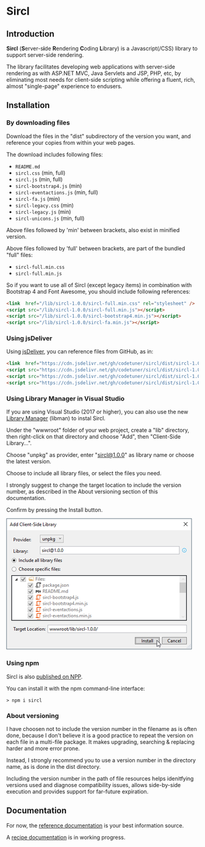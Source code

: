 ﻿Sircl
=====

## Introduction

**Sircl** (**S**erver-s**i**de **R**endering **C**oding **L**ibrary) is a Javascript(/CSS) library to support server-side rendering.

The library facilitates developing web applications with server-side rendering as with ASP.NET MVC, Java Servlets and JSP, PHP, etc, by eliminating most needs for client-side scripting while offering a fluent, rich, almost "single-page" experience to endusers.

## Installation

### By downloading files

Download the files in the "dist" subdirectory of the version you want, and reference your copies from within your web pages.

The download includes following files:

- `README.md`
- `sircl.css` (min, full)
- `sircl.js` (min, full)
- `sircl-bootstrap4.js` (min)
- `sircl-eventactions.js` (min, full)
- `sircl-fa.js` (min)
- `sircl-legacy.css` (min)
- `sircl-legacy.js` (min)
- `sircl-unicons.js` (min, full)

Above files followed by 'min' between brackets, also exist in minified version.

Above files followed by 'full' between brackets, are part of the bundled "full" files:

- `sircl-full.min.css`
- `sircl-full.min.js`

So if you want to use all of Sircl (except legacy items) in combination with Bootstrap 4 and Font Awesome, you should include following references:

~~~html
<link  href="/lib/sircl-1.0.0/sircl-full.min.css" rel="stylesheet" />
<script src="/lib/sircl-1.0.0/sircl-full.min.js"></script>
<script src="/lib/sircl-1.0.0/sircl-bootstrap4.min.js"></script>
<script src="/lib/sircl-1.0.0/sircl-fa.min.js"></script>
~~~

### Using jsDeliver

Using [jsDeliver](https://www.jsdelivr.com/), you can reference files from GitHub, as in:

~~~html
<link  href="https://cdn.jsdelivr.net/gh/codetuner/sircl/dist/sircl-1.0.0/sircl-full.min.css" rel="stylesheet" />
<script src="https://cdn.jsdelivr.net/gh/codetuner/sircl/dist/sircl-1.0.0/sircl-full.min.js"></script>
<script src="https://cdn.jsdelivr.net/gh/codetuner/sircl/dist/sircl-1.0.0/sircl-bootstrap4.min.js"></script>
<script src="https://cdn.jsdelivr.net/gh/codetuner/sircl/dist/sircl-1.0.0/sircl-fa.min.js"></script>
~~~

### Using Library Manager in Visual Studio

If you are using Visual Studio (2017 or higher), you can also use the new [Library Manager](https://devblogs.microsoft.com/aspnet/library-manager-release-in-15-8/) (libman) to instal Sircl.

Under the "wwwroot" folder of your web project, create a "lib" directory, then right-click on that directory and choose "Add", then "Client-Side Library...".

Choose "unpkg" as provider, enter "sircl@1.0.0" as library name or choose the latest version.

Choose to include all library files, or select the files you need.

I strongly suggest to change the target location to include the version number, as described in the About versioning section of this documentation.

Confirm by pressing the Install button.

![Visual Studio's Library Manager](doc/img/libman.png)


### Using npm

Sircl is also [published on NPP](https://www.npmjs.com/package/sircl).

You can install it with the npm command-line interface:

~~~
> npm i sircl
~~~


### About versioning

I have choosen not to include the version number in the filename as is often done, because I don't believe it is a good practice
to repeat the version on each file in a multi-file package. It makes upgrading, searching & replacing harder and more error prone.

Instead, I strongly recommend you to use a version number in the directory name, as is done in the dist directory.

Including the version number in the path of file resources helps idenitfying versions used and diagnose compatibility issues, allows
side-by-side execution and provides support for far-future expiration.


## Documentation

For now, the [reference documentation](doc/sircl-ref.md) is your best information source.

A [recipe documentation](doc/sircl-recip.md) is in working progress.


